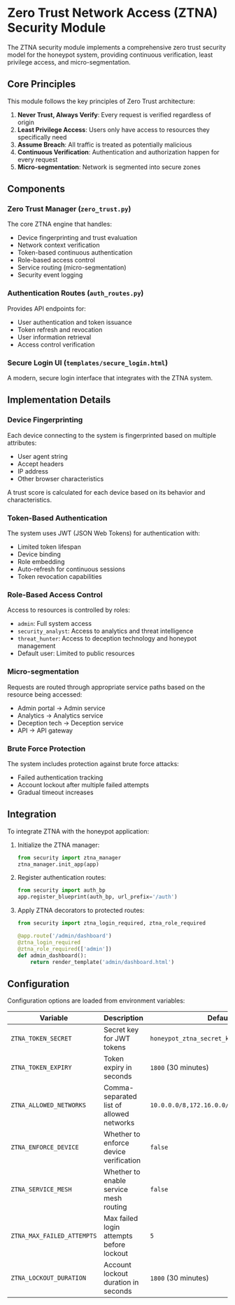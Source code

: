 # Zero Trust Network Access (ZTNA) Security Module

The ZTNA security module implements a comprehensive zero trust security model for the honeypot system, providing continuous verification, least privilege access, and micro-segmentation.

## Core Principles

This module follows the key principles of Zero Trust architecture:

1. **Never Trust, Always Verify**: Every request is verified regardless of origin
2. **Least Privilege Access**: Users only have access to resources they specifically need
3. **Assume Breach**: All traffic is treated as potentially malicious
4. **Continuous Verification**: Authentication and authorization happen for every request
5. **Micro-segmentation**: Network is segmented into secure zones

## Components

### Zero Trust Manager (`zero_trust.py`)

The core ZTNA engine that handles:

- Device fingerprinting and trust evaluation
- Network context verification
- Token-based continuous authentication
- Role-based access control
- Service routing (micro-segmentation)
- Security event logging

### Authentication Routes (`auth_routes.py`)

Provides API endpoints for:

- User authentication and token issuance
- Token refresh and revocation
- User information retrieval
- Access control verification

### Secure Login UI (`templates/secure_login.html`)

A modern, secure login interface that integrates with the ZTNA system.

## Implementation Details

### Device Fingerprinting

Each device connecting to the system is fingerprinted based on multiple attributes:
- User agent string
- Accept headers
- IP address
- Other browser characteristics

A trust score is calculated for each device based on its behavior and characteristics.

### Token-Based Authentication

The system uses JWT (JSON Web Tokens) for authentication with:
- Limited token lifespan
- Device binding
- Role embedding
- Auto-refresh for continuous sessions
- Token revocation capabilities

### Role-Based Access Control

Access to resources is controlled by roles:
- `admin`: Full system access
- `security_analyst`: Access to analytics and threat intelligence
- `threat_hunter`: Access to deception technology and honeypot management
- Default user: Limited to public resources

### Micro-segmentation

Requests are routed through appropriate service paths based on the resource being accessed:
- Admin portal → Admin service
- Analytics → Analytics service
- Deception tech → Deception service
- API → API gateway

### Brute Force Protection

The system includes protection against brute force attacks:
- Failed authentication tracking
- Account lockout after multiple failed attempts
- Gradual timeout increases

## Integration

To integrate ZTNA with the honeypot application:

1. Initialize the ZTNA manager:
   ```python
   from security import ztna_manager
   ztna_manager.init_app(app)
   ```

2. Register authentication routes:
   ```python
   from security import auth_bp
   app.register_blueprint(auth_bp, url_prefix='/auth')
   ```

3. Apply ZTNA decorators to protected routes:
   ```python
   from security import ztna_login_required, ztna_role_required
   
   @app.route('/admin/dashboard')
   @ztna_login_required
   @ztna_role_required(['admin'])
   def admin_dashboard():
       return render_template('admin/dashboard.html')
   ```

## Configuration

Configuration options are loaded from environment variables:

| Variable | Description | Default |
|----------|-------------|---------|
| `ZTNA_TOKEN_SECRET` | Secret key for JWT tokens | `honeypot_ztna_secret_key` |
| `ZTNA_TOKEN_EXPIRY` | Token expiry in seconds | `1800` (30 minutes) |
| `ZTNA_ALLOWED_NETWORKS` | Comma-separated list of allowed networks | `10.0.0.0/8,172.16.0.0/12,192.168.0.0/16` |
| `ZTNA_ENFORCE_DEVICE` | Whether to enforce device verification | `false` |
| `ZTNA_SERVICE_MESH` | Whether to enable service mesh routing | `false` |
| `ZTNA_MAX_FAILED_ATTEMPTS` | Max failed login attempts before lockout | `5` |
| `ZTNA_LOCKOUT_DURATION` | Account lockout duration in seconds | `1800` (30 minutes) | 